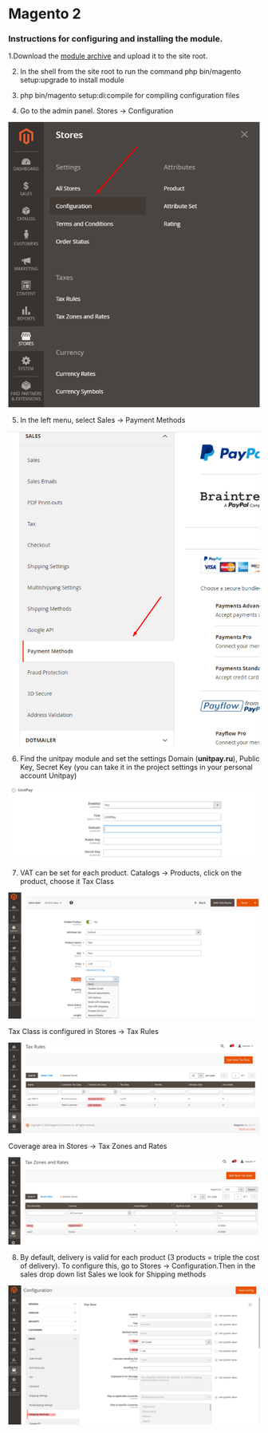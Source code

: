 # Magento 2

### Instructions for configuring and installing the module. <a id="instrukciya-po-nastroike-i-ustanovke-modulya"></a>

1.Download the [module archive](https://github.com/unitpay/magento2/archive/main.zip) and upload it to the site root.  


2. In the shell from the site root to run the command php bin/magento setup:upgrade to install module  


3. php bin/magento setup:di:compile for compiling configuration files  


4. Go to the admin panel. Stores -&gt; Configuration

![](../../.gitbook/assets/image2.png)

5. In the left menu, select Sales -&gt; Payment Methods

![](../../.gitbook/assets/image7.png)

6. Find the unitpay module and set the settings Domain \(**unitpay.ru**\), Public Key, Secret Key \(you can take it in the project settings in your personal account Unitpay\)

![](../../.gitbook/assets/image6.png)

7. VAT can be set for each product. Catalogs -&gt; Products, click on the product, choose it Tax Class

![](../../.gitbook/assets/image1.png)

Tax Class is configured in Stores -&gt; Tax Rules

![](../../.gitbook/assets/image5%20%281%29.png)

Coverage area in Stores -&gt; Tax Zones and Rates

![](../../.gitbook/assets/image3.png)

8. By default, delivery is valid for each product \(3 products = triple the cost of delivery\). To configure this, go to Stores -&gt; Configuration.Then in the sales drop down list Sales we look for Shipping methods

![](../../.gitbook/assets/image4%20%281%29.png)

